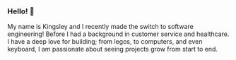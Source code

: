 ### Hello! 👋

My name is Kingsley and I recently made the switch to software engineering! Before I had a background in customer service and healthcare. I have a deep love for building; from legos, to computers, and even keyboard, I am passionate about seeing projects grow from start to end.






<!--
**Codesley/Codesley** is a ✨ _special_ ✨ repository because its `README.md` (this file) appears on your GitHub profile.

Here are some ideas to get you started:

- 🔭 I’m currently working on ...
- 🌱 I’m currently learning ...
- 👯 I’m looking to collaborate on ...
- 🤔 I’m looking for help with ...
- 💬 Ask me about ...
- 📫 How to reach me: ...
- 😄 Pronouns: ...
- ⚡ Fun fact: ...
-->
